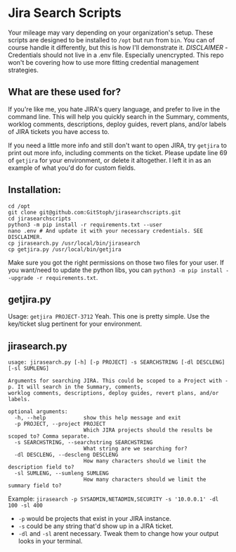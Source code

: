 # Jira Search Scripts
Your mileage may vary depending on your organization's setup.
These scripts are designed to be installed to `/opt` but run from `bin`.
You can of course handle it differently, but this is how I'll demonstrate it.
*DISCLAIMER* - Credentials should not live in a .env file. Especially unencrypted. This repo won't be covering how to use more fitting credential management strategies.


## What are these used for?
If you're like me, you hate JIRA's query language, and prefer to live in the command line. This will help you quickly search in the Summary, comments, worklog comments, descriptions, deploy guides, revert plans, and/or labels of JIRA tickets you have access to. 

If you need a little more info and still don't want to open JIRA, try `getjira` to print out more info, including comments on the ticket.
Please update line 69 of `getjira` for your environment, or delete it altogether. I left it in as an example of what you'd do for custom fields.


## Installation:
```
cd /opt
git clone git@github.com:GitStoph/jirasearchscripts.git
cd jirasearchscripts
python3 -m pip install -r requirements.txt --user
nano .env # And update it with your necessary credentials. SEE DISCLAIMER.
cp jirasearch.py /usr/local/bin/jirasearch
cp getjira.py /usr/local/bin/getjira
```
Make sure you got the right permissions on those two files for your user. 
If you want/need to update the python libs, you can `python3 -m pip install --upgrade -r requirements.txt`.


## getjira.py
Usage: `getjira PROJECT-3712`
Yeah. This one is pretty simple. Use the key/ticket slug pertinent for your environment.


## jirasearch.py
```
usage: jirasearch.py [-h] [-p PROJECT] -s SEARCHSTRING [-dl DESCLENG] [-sl SUMLENG]

Arguments for searching JIRA. This could be scoped to a Project with -p. It will search in the Summary, comments,
worklog comments, descriptions, deploy guides, revert plans, and/or labels.

optional arguments:
  -h, --help            show this help message and exit
  -p PROJECT, --project PROJECT
                        Which JIRA projects should the results be scoped to? Comma separate.
  -s SEARCHSTRING, --searchstring SEARCHSTRING
                        What string are we searching for?
  -dl DESCLENG, --descleng DESCLENG
                        How many characters should we limit the description field to?
  -sl SUMLENG, --sumleng SUMLENG
                        How many characters should we limit the summary field to?
```
Example: `jirasearch -p SYSADMIN,NETADMIN,SECURITY -s '10.0.0.1' -dl 100 -sl 400`
- `-p` would be projects that exist in your JIRA instance.
- `-s` could be any string that'd show up in a JIRA ticket.
- `-dl` and `-sl` arent necessary. Tweak them to change how your output looks in your terminal.